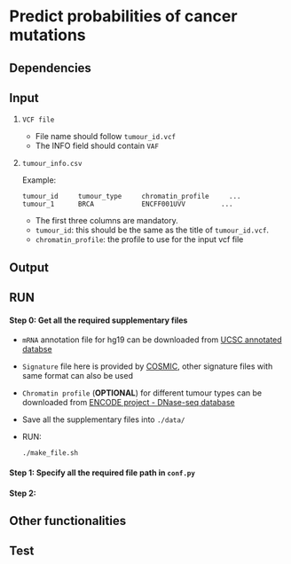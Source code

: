 # Predict probabilities of cancer mutations 

## Dependencies

## Input

1. `VCF file` 
    * File name should follow `tumour_id.vcf`
    * The INFO field should contain `VAF`
2. `tumour_info.csv`

    Example:
    ```
    tumour_id     tumour_type     chromatin_profile     ...
    tumour_1      BRCA            ENCFF001UVV         ...
    ```
    * The first three columns are mandatory. 
    * `tumour_id`: this should be the same as the title of `tumour_id.vcf`.
    * `chromatin_profile`: the profile to use for the input vcf file


## Output





## RUN


#### Step 0: Get all the required supplementary files 
* `mRNA` annotation file for hg19 can be downloaded from [UCSC annotated databse](http://hgdownload.cse.ucsc.edu/goldenPath/hg19/database/all_mrna.txt.gz)
* `Signature` file here is provided by [COSMIC](http://cancer.sanger.ac.uk/cosmic/signatures), other signature files with same format can also be used 
* `Chromatin profile` (**OPTIONAL**) for different tumour types can be downloaded from [ENCODE project - DNase-seq database](https://www.encodeproject.org/matrix/?type=Experiment&status=released&assay_slims=DNA+accessibility&replicates.library.biosample.donor.organism.scientific_name=Homo+sapiens&award.project=ENCODE)
* Save all the supplementary files into `./data/`
* RUN: 

    ```
    ./make_file.sh
    ```


#### Step 1: Specify all the required file path in `conf.py`

#### Step 2: 


## Other functionalities



## Test


